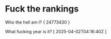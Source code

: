 # Fuck the rankings

Who the hell am I?
{ 24773430 }

What fucking year is it?
[ 2025-04-02T04:16:40Z ]
